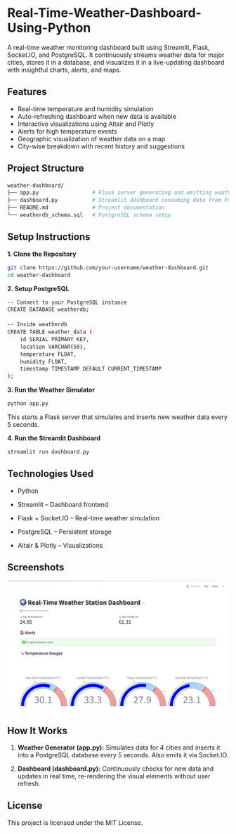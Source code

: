 # Real-Time-Weather-Dashboard-Using-Python
A real-time weather monitoring dashboard built using Streamlit, Flask, Socket.IO, and PostgreSQL. It continuously streams weather data for major cities, stores it in a database, and visualizes it in a live-updating dashboard with insightful charts, alerts, and maps.

## Features
- Real-time temperature and humidity simulation
- Auto-refreshing dashboard when new data is available
- Interactive visualizations using Altair and Plotly
- Alerts for high temperature events
- Geographic visualization of weather data on a map
- City-wise breakdown with recent history and suggestions

## Project Structure
```bash
weather-dashboard/
├── app.py                 # Flask server generating and emitting weather data
├── dashboard.py           # Streamlit dashboard consuming data from PostgreSQL
├── README.md              # Project documentation
└── weatherdb_schema.sql   # PostgreSQL schema setup
```

## Setup Instructions
**1. Clone the Repository**
```bash
git clone https://github.com/your-username/weather-dashboard.git
cd weather-dashboard
```
**2. Setup PostgreSQL**
```bash
-- Connect to your PostgreSQL instance
CREATE DATABASE weatherdb;

-- Inside weatherdb
CREATE TABLE weather_data (
    id SERIAL PRIMARY KEY,
    location VARCHAR(50),
    temperature FLOAT,
    humidity FLOAT,
    timestamp TIMESTAMP DEFAULT CURRENT_TIMESTAMP
);
```

**3. Run the Weather Simulator**
```bash
python app.py
```
This starts a Flask server that simulates and inserts new weather data every 5 seconds.

**4. Run the Streamlit Dashboard**
```bash
streamlit run dashboard.py
```

## Technologies Used
* Python

* Streamlit – Dashboard frontend

* Flask + Socket.IO – Real-time weather simulation

* PostgreSQL – Persistent storage

* Altair & Plotly – Visualizations

## Screenshots
![Output](https://github.com/antrovibin/Real-Time-Weather-Dashboard-Using-Python/blob/main/Output.png)


## How It Works
1. **Weather Generator (app.py):** Simulates data for 4 cities and inserts it into a PostgreSQL database every 5 seconds. Also emits it via Socket.IO.

2. **Dashboard (dashboard.py):** Continuously checks for new data and updates in real time, re-rendering the visual elements without user refresh.

## License
This project is licensed under the MIT License.
